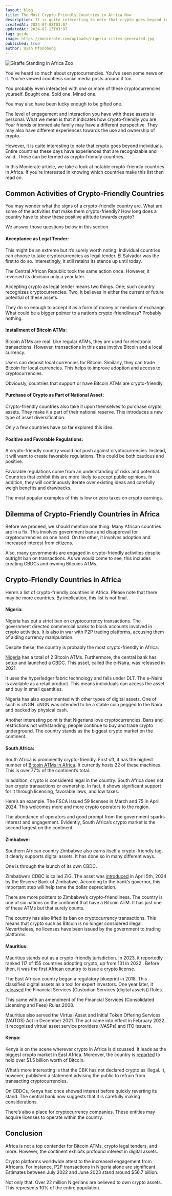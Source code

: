 ```yaml
---
layout: blog
title: The Most Crypto-Friendly Countries in Africa Now
description: It is quite interesting to note that crypto goes beyond individuals. Entire countries these days have experiences that are recognizable and valid. These can be termed as crypto-friendly countries.
createdAt: 2024-07-08T03:07
updatedAt: 2024-07-13T03:07
tag: guide
image: https://monierate.com/uploads/nigeria-cities-generated.jpg
published: true
author: Uyah Mfonobong
---
```

![Giraffe Standing in Africa Zoo](https://ik.imagekit.io/monierate/uploads/girrafe-in-africa.jpg?updatedAt=1720835925454)

You’ve heard so much about cryptocurrencies. You’ve seen some news on it. You’ve viewed countless social media posts around it too.

You probably even interacted with one or more of these cryptocurrencies yourself. Bought one. Sold one. Mined one.

You may also have been lucky enough to be gifted one.

The level of engagement and interaction you have with these assets is personal. What we mean is that it indicates how crypto-friendly you are. Your friends or immediate family may have a different perspective. They may also have different experiences towards the use and ownership of crypto.

However, it is quite interesting to note that crypto goes beyond individuals. Entire countries these days have experiences that are recognizable and valid. These can be termed as crypto-friendly countries.

In this Monierate article, we take a look at notable crypto-friendly countries in Africa. If you’re interested in knowing which countries make this list then read on.

## Common Activities of Crypto-Friendly Countries

You may wonder what the signs of a crypto-friendly country are. What are some of the activities that make them crypto-friendly? How long does a country have to show these positive attitude towards crypto?

We answer those questions below in this section.

#### Acceptance as Legal Tender:

This might be an extreme but it’s surely worth noting. Individual countries can choose to take cryptocurrencies as legal tender. El Salvador was the first to do so. Interestingly, it still retains its stance up until today.

The Central African Republic took the same action once. However, it reversed its decision only a year later.

Accepting crypto as legal tender means two things. One; such country recognizes cryptocurrencies. Two, it believes in either the current or future potential of these assets.

They do so enough to accept it as a form of money or medium of exchange. What could be a bigger pointer to a nation’s crypto-friendliness? Probably nothing.

#### Installment of Bitcoin ATMs:

Bitcoin ATMs are real. Like regular ATMs, they are used for electronic transactions. However, transactions in this case involve Bitcoin and a local currency.

Users can deposit local currencies for Bitcoin. Similarly, they can trade Bitcoin for local currencies. This helps to improve adoption and access to cryptocurrencies.

Obviously, countries that support or have Bitcoin ATMs are crypto-friendly.

#### Purchase of Crypto as Part of National Asset:

Crypto-friendly countries also take it upon themselves to purchase crypto assets. They make it a part of their national reserve. This introduces a new type of asset diversification.

Only a few countries have so far explored this idea.

#### Positive and Favorable Regulations:

A crypto-friendly country would not push against cryptocurrencies. Instead, it will want to create favorable regulations. This could be both cautious and positive.

Favorable regulations come from an understanding of risks and potential. Countries that exhibit this are more likely to accept public opinions. In addition, they will continuously iterate over existing ideas and carefully weigh benefits and drawbacks.

The most popular examples of this is low or zero taxes on crypto earnings.

## Dilemma of Crypto-Friendly Countries in Africa

Before we proceed, we should mention one thing. Many African countries are in a fix. This involves government bans and disapproval for cryptocurrencies on one hand. On the other, it involves adoption and increased interest from citizens.

Also, many governments are engaged in crypto-friendly activities despite outright ban on transactions. As we would come to see, this includes creating CBDCs and owning Bitcoins ATMs.

## Crypto-Friendly Countries in Africa

Here’s a list of crypto-friendly countries in Africa. Please note that there may be more countries. By implication, this list is not final.

#### Nigeria:

Nigeria has put a strict ban on cryptocurrency transactions. The government directed commercial banks to block accounts involved in crypto activities. It is also in war with P2P trading platforms, accusing them of aiding currency manipulation.

Despite these, the country is probably the most crypto-friendly in Africa.

[Nigeria](https://coinatmradar.com/country/156/bitcoin-atm-nigeria/) has a total of 2 Bitcoin ATMs. Furthermore, the central bank has setup and launched a CBDC. This asset, called the e-Naira, was released in 2021.

It uses the hyperledger fabric technology and falls under DLT. The e-Naira is available as a retail product. This means individuals can access the asset and buy in small quantities.

Nigeria has also experimented with other types of digital assets. One of such is cNGN. cNGN was intended to be a stable coin pegged to the Naira and backed by physical cash.

Another interesting point is that Nigerians love cryptocurrencies. Bans and restrictions not withstanding, people continue to buy and trade crypto underground. The country stands as the biggest crypto market on the continent.

#### South Africa:

South Africa is prominently crypto-friendly. First off, it has the highest number of [Bitcoin ATMs in Africa](https://coinatmradar.com/country/197/bitcoin-atm-south-africa/). It currently hosts 22 of these machines. This is over 77% of the continent’s total.

In addition, crypto is considered legal in the country. South Africa does not ban crypto transactions or ownership. In fact, it shows significant support for it through licensing, favorable laws, and low taxes.

Here’s an example. The FSCA issued 59 licenses in March and 75 in April 2024. This welcomes more and more crypto operators to the region.

The abundance of operators and good prompt from the government sparks interest and engagement. Evidently, South Africa’s crypto market is the second largest on the continent.

#### Zimbabwe:

Southern African country Zimbabwe also earns itself a crypto-friendly tag. It clearly supports digital assets. It has done so in many different ways.

One is through the launch of its own CBDC.

Zimbabwe’s CDBC is called ZiG. The asset was [introduced](https://www.bbc.com/news/world-africa-68736155) in April 5th, 2024 by the Reserve Bank of Zimbabwe. According to the bank’s governor, this important step will help tame the dollar depreciation.

There are more pointers to Zimbabwe’s crypto-friendliness. The country is one of six nations on the continent that have a Bitcoin ATM. It has just one of these ATMs but that surely counts.

The country has also lifted its ban on cryptocurrency transactions. This means that crypto such as Bitcoin is no longer considered illegal. Nevertheless, no licenses have been issued by the government to trading platforms.

#### Mauritius:

Mauritius stands out as a crypto-friendly jurisdiction. In 2023, it reportedly ranked 117 of 155 countries adopting crypto, up from 131 in 2022 . Before then, it was the [first African country](https://furtherafrica.com/2023/03/17/mauritius-enforces-crypto-licensing-in-a-bid-to-promote-adoption/) to issue a crypto license.

The East African country began a regulatory blueprint in 2018. This classified digital assets as a tool for expert investors. One year later, it [released](https://www.fscmauritius.org/media/70809/44_fs-_custodian-service.pdf) the Financial Services (Custodian Services (digital assets)) Rules.

This came with an amendment of the Financial Services (Consolidated Licensing and Fees) Rules 2008.

Mauritius also served the Virtual Asset and Initial Token Offering Services (VAITOS) Act in December 2021. The act came into effect in February 2022. It recognized virtual asset service providers (VASPs) and ITO issuers.

#### Kenya:

Kenya is on the scene wherever crypto in Africa is discussed. It leads as the biggest crypto market in East Africa. Moreover, the country is [reported](https://freemanlaw.com/cryptocurrency/kenya/) to hold over $1.5 billion worth of Bitcoin.

What’s more interesting is that the CBK has not declared crypto as illegal. It, however, published a statement advising the public to refrain from transacting cryptocurrencies.

On CBDCs, Kenya had once showed interest before quickly reverting its stand. The central bank now suggests that it is carefully making considerations.

There’s also a place for cryptocurrency companies. These entities may acquire licenses to operate within the country.

## Conclusion

Africa is not a top contender for Bitcoin ATMs, crypto legal tenders, and more. However, the continent exhibits profound interest in digital assets.

Crypto platforms worldwide attest to the increased engagement from Africans. For instance, P2P transactions in Nigeria alone are significant. Estimates between July 2022 and June 2023 stand around $56.7 billion.

Not only that. Over 22 million Nigerians are believed to own crypto assets. This represents 10% of the entire population.
